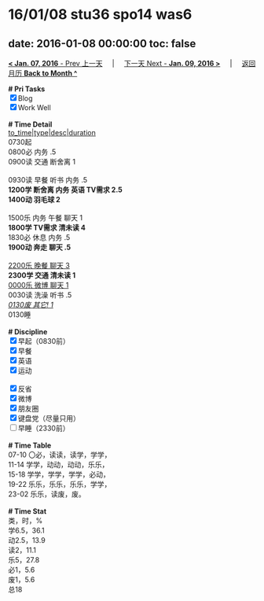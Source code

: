 # 16/01/08 stu36 spo14 was6

date: 2016-01-08 00:00:00
toc: false
---
[**< Jan. 07, 2016** - Prev 上一天](/lifelogs/2016/01/d07.md) &nbsp; &nbsp; | &nbsp; &nbsp; [下一天 Next - **Jan. 09, 2016 >**](/lifelogs/2016/01/d09.md) &nbsp; &nbsp; |  &nbsp; &nbsp; [返回月历 **Back to Month ^**](/lifelogs/2016/01/index.md)
<br/><div><b># Pri Tasks</b></div><div><input checked="true" type="checkbox"/>Blog</div><div><input checked="true" type="checkbox"/>Work Well</div><div><br/></div><div><b># Time Detail</b></div><div><u>to_time|type|desc|duration</u></div><div>0730起</div><div>0800必 内务 .5</div><div>0900读 交通 断舍离 1</div><div><br/></div><div>0930读 早餐 听书 内务 .5</div><div><b>1200学 断舍离 内务 英语 TV需求 2.5</b></div><div><b>1400动 羽毛球 2</b></div><div><br/></div><div>1500乐 内务 午餐 聊天 1</div><div><b>1800学 TV需求 清未读 4</b></div><div>1830必 休息 内务 .5</div><div><b>1900动 奔走 聊天 .5</b></div><div><br/></div><div><u>2200乐 晚餐 聊天 3</u></div><div><b>2300学 交通 清未读 1</b></div><div><u>0000乐 微博 聊天 1</u></div><div>0030读 洗澡 听书 .5</div><div><u><i>0130废 其它! 1</i></u></div><div>0130睡</div><div><br/></div><div><b># Discipline</b></div><div><input checked="true" type="checkbox"/>早起（0830前）</div><div><input checked="true" type="checkbox"/>早餐</div><div><input checked="true" type="checkbox"/>英语</div><div><input checked="true" type="checkbox"/>运动</div><div><br/></div><div><input checked="true" type="checkbox"/>反省</div><div><input checked="true" type="checkbox"/>微博</div><div><input checked="true" type="checkbox"/>朋友圈</div><div><input checked="true" type="checkbox"/>键盘党（尽量只用）</div><div><input type="checkbox"/>早睡（2330前）</div><div><br/></div><div><b># Time Table</b></div><div>07-10 〇必，读读，读学，学学，</div><div>11-14 学学，动动，动动，乐乐，</div><div>15-18 学学，学学，学学，必动，</div><div>19-22 乐乐，乐乐，乐乐，学学，</div><div>23-02 乐乐，读废，废。</div><div><br/></div><div><b># Time Stat</b></div><div>类，时，%</div><div>学6.5，36.1</div><div>动2.5，13.9</div><div>读2，11.1</div><div>乐5，27.8</div><div>必1，5.6</div><div>废1，5.6</div><div>总18</div>
